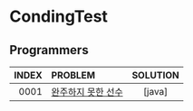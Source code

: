 # CondingTest
## Programmers

|INDEX|PROBLEM|SOLUTION|
|----:|:----|:----:|
|0001|[완주하지 못한 선수](https://programmers.co.kr/learn/courses/30/lessons/42576)|[java]|(https://github.com/wangjh789/condingTest/blob/main/src/programmers/완주하지_못한_선수.java)|
